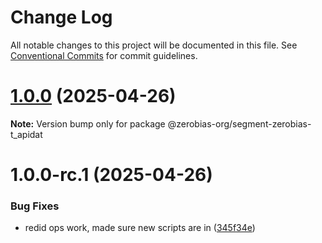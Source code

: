 # Change Log

All notable changes to this project will be documented in this file.
See [Conventional Commits](https://conventionalcommits.org) for commit guidelines.

# [1.0.0](https://github.com/zerobias-org/segment/compare/@zerobias-org/segment-zerobias-t_apidat@1.0.0-rc.1...@zerobias-org/segment-zerobias-t_apidat@1.0.0) (2025-04-26)

**Note:** Version bump only for package @zerobias-org/segment-zerobias-t_apidat





# 1.0.0-rc.1 (2025-04-26)


### Bug Fixes

* redid ops work, made sure new scripts are in ([345f34e](https://github.com/zerobias-org/segment/commit/345f34ec926029dc141943b3e321676adb4a2888))
